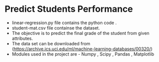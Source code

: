 # Predict Students Performance

- linear-regression.py file contains the python code .
- student-mat.csv file containse the dataset.
- The objective is to predict the final grade of the student from given attributes.
- The data set can be downloaded from (https://archive.ics.uci.edu/ml/machine-learning-databases/00320/)
- Modules used in the project are - Numpy , Scipy , Pandas , Matplotlib

